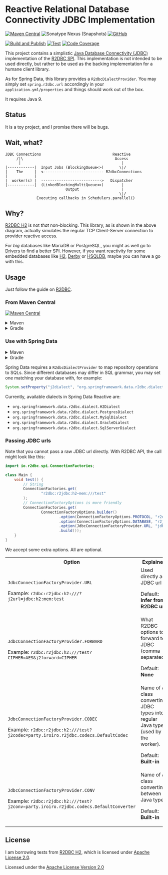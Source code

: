 # Reactive Relational Database Connectivity JDBC Implementation

[![Maven Central](https://img.shields.io/maven-central/v/party.iroiro/r2dbc-jdbc?label=Maven%20Central&color=blue)](https://mvnrepository.com/artifact/party.iroiro/r2dbc-jdbc)
![Sonatype Nexus (Snapshots)](https://img.shields.io/nexus/s/party.iroiro/r2dbc-jdbc?server=https%3A%2F%2Fs01.oss.sonatype.org&label=Nexus&color=pink)
[![GitHub](https://img.shields.io/github/license/gudzpoz/r2dbc-jdbc?label=License)](./LICENSE)

[![Build and Publish](https://github.com/gudzpoz/r2dbc-jdbc/actions/workflows/build.yml/badge.svg)](https://github.com/gudzpoz/r2dbc-jdbc/actions/workflows/build.yml)
[![Test](https://github.com/gudzpoz/r2dbc-jdbc/actions/workflows/test.yml/badge.svg)](https://github.com/gudzpoz/r2dbc-jdbc/actions/workflows/test.yml)
[![Code Coverage](https://img.shields.io/codecov/c/gh/gudzpoz/r2dbc-jdbc?label=Test%20Coverage)](https://app.codecov.io/gh/gudzpoz/r2dbc-jdbc)

This project contains a simplistic [Java Database Connectivity (JDBC)](https://docs.oracle.com/javase/8/docs/technotes/guides/jdbc/)
implementation of the [R2DBC SPI](https://github.com/r2dbc/r2dbc-spi). This implementation is not intended to be used directly,
but rather to be used as the backing implementation for a humane client library.

As for Spring Data, this library provides a `R2dbcDialectProvider`.
You may simply set `spring.r2dbc.url` accordingly in your `application.yml/properties`
and things should work out of the box.

It requires Java 9.

## Status

It is a toy project, and I promise there will be bugs.

## Wait, what?

```text
JDBC Connections                                Reactive
     /|\                                         Access
      |                                             |
|------------|  Input Jobs (BlockingQueue<>)       \|/
|    The     |  <--------------------------- R2dbcConnections
|            |
|  worker(s) |  --------------------------->   Dispatcher
|------------|  (LinkedBlockingMultiQueue<>)        |
                           Output                   |
                                                   \|/
              Executing callbacks in Schedulers.parallel()
```

## Why?

[R2DBC H2](https://github.com/r2dbc/r2dbc-h2) is not *that* non-blocking. This library, as is shown in the above diagram,
actually simulates the regular TCP Client-Server connection to provider reactive access.

For *big* databases like MariaDB or PostgreSQL, you might as well go to [Drivers](https://r2dbc.io/drivers/) to find a
better SPI. However, if you want reactivity for some embedded databases like [H2](https://www.h2database.com),
[Derby](https://db.apache.org/derby/) or [HSQLDB](https://hsqldb.org/), maybe you can have a go with this.

## Usage

Just follow the guide on [R2DBC](https://r2dbc.io/).

### From Maven Central

[![Maven Central](https://img.shields.io/maven-central/v/party.iroiro/r2dbc-jdbc?label=Maven%20Central&color=blue)](https://mvnrepository.com/artifact/party.iroiro/r2dbc-jdbc)

<details>
<summary>Maven</summary>

Using directly?

```xml
<dependency>
  <groupId>party.iroiro</groupId>
  <artifactId>r2dbc-jdbc</artifactId>
  <version>0.2.2</version>
</dependency>
```

</details>

<details>
<summary>Gradle</summary>

Using directly?

```groovy
implementation 'party.iroiro:r2dbc-jdbc:0.2.2'
```

</details>

### Use with Spring Data

<details>
<summary>Maven</summary>

```xml
<dependency>
  <groupId>org.springframework.boot</groupId>
  <artifactId>spring-boot-starter-data-r2dbc</artifactId>
</dependency>
<dependency>
  <groupId>party.iroiro</groupId>
  <artifactId>r2dbc-jdbc</artifactId>
  <version>0.2.2</version>
  <scope>runtime</scope>
</dependency>
```

</details>

<details>
<summary>Gradle</summary>

```groovy
implementation 'org.springframework.boot:spring-boot-starter-data-r2dbc'
runtimeOnly 'party.iroiro:r2dbc-jdbc:0.2.2'
```

</details>

Spring Data requires a `R2dbcDialectProvider` to map repository operations to SQLs.
Since different databases may differ in SQL grammar, you may set one matching your database with,
for example:

```java
System.setProperty("j2dialect", "org.springframework.data.r2dbc.dialect.H2Dialect");
```

Currently, available dialects in Spring Data Reactive are:

- `org.springframework.data.r2dbc.dialect.H2Dialect`
- `org.springframework.data.r2dbc.dialect.PostgresDialect`
- `org.springframework.data.r2dbc.dialect.MySqlDialect`
- `org.springframework.data.r2dbc.dialect.OracleDialect`
- `org.springframework.data.r2dbc.dialect.SqlServerDialect`

### Passing JDBC urls

Note that you cannot pass a raw JDBC url directly. With R2DBC API, the call might look like this:

```java
import io.r2dbc.spi.ConnectionFactories;

class Main {
    void test() {
        // String
        ConnectionFactories.get(
                "r2dbc:r2jdbc:h2~mem:///test"
        );
        // ConnectionFactoryOptions is more friendly
        ConnectionFactories.get(
                ConnectionFactoryOptions.builder()
                        .option(ConnectionFactoryOptions.PROTOCOL, "r2dbc")
                        .option(ConnectionFactoryOptions.DATABASE, "r2jdbc")
                        .option(JdbcConnectionFactoryProvider.URL, "jdbc:h2:mem:test")
                        .build());
    }
}
```

We accept some extra options. All are optional. 

<table>
<tr><th>Option</th><th>Explained</th></tr>
<tr><td>

`JdbcConnectionFactoryProvider.URL`

Example: `r2dbc:r2jdbc:h2:///?j2url=jdbc:h2:mem:test`</td>
<td>Used directly as JDBC url

Default: **Infer from R2DBC url**</td>
</tr><tr><td>

`JdbcConnectionFactoryProvider.FORWARD`

Example: `r2dbc:r2jdbc:h2:///test?CIPHER=AES&j2forward=CIPHER`</td>
<td>What R2DBC options to forward to JDBC (comma separated).

Default: **None**</td>
</tr><tr><td>

`JdbcConnectionFactoryProvider.CODEC`

Example: `r2dbc:r2jdbc:h2:///test?j2codec=party.iroiro.r2jdbc.codecs.DefaultCodec`</td>
<td>Name of a class converting JDBC types into regular Java types (used by the worker).

Default: **Built-in**</td>
</tr><tr>
<td>

`JdbcConnectionFactoryProvider.CONV`


Example: `r2dbc:r2jdbc:h2:///test?j2conv=party.iroiro.r2jdbc.codecs.DefaultConverter`</td>
<td>Name of a class converting between Java types.

Default: **Built-in**</td>
</tr>
</table>

## License

I am borrowing tests from [R2DBC H2](https://github.com/r2dbc/r2dbc-h2), which is licensed under
[Apache License 2.0](https://github.com/r2dbc/r2dbc-h2/blob/main/LICENSE).

Licensed under the [Apache License Version 2.0](./LICENSE)
